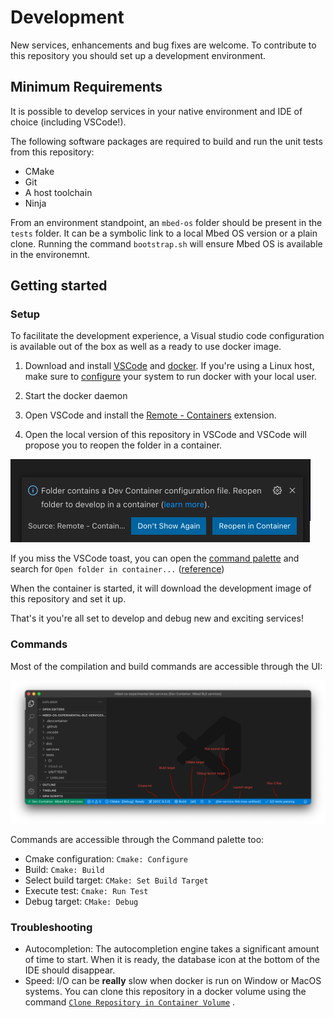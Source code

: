 # Development

New services, enhancements and bug fixes are welcome. To contribute to this 
repository you should set up a development environment. 

## Minimum Requirements 

It is possible to develop services in your native environment and IDE of
choice (including VSCode!). 

The following software packages are required to build and run the unit tests from this 
repository: 
- CMake
- Git
- A host toolchain 
- Ninja

From an environment standpoint, an `mbed-os` folder should be present in the 
`tests` folder. It can be a symbolic link to a local Mbed OS version or a plain 
clone. Running the command `bootstrap.sh` will ensure Mbed OS is available in the 
environemnt. 

## Getting started 

### Setup

To facilitate the development experience, a Visual studio code configuration is 
available out of the box as well as a ready to use docker image. 

1. Download and install [VSCode](https://code.visualstudio.com/)
and [docker](https://www.docker.com/products/docker-desktop). If you're using a
Linux host, make sure to [configure](https://docs.docker.com/engine/install/linux-postinstall/#manage-docker-as-a-non-root-user) 
your system to run docker with your local user. 

1. Start the docker daemon

1. Open VSCode and install the [Remote - Containers](https://marketplace.visualstudio.com/items?itemName=ms-vscode-remote.remote-containers) extension. 

1. Open the local version of this repository in VSCode and VSCode will propose you to 
reopen the folder in a container. 

![Open in container toast](./img/vscode-open-in-container.png)

If you miss the VSCode toast, you can open the 
[command palette](https://code.visualstudio.com/docs/getstarted/userinterface#_command-palette)
and search for `Open folder in container...` ([reference](https://code.visualstudio.com/docs/remote/containers#_quick-start-open-an-existing-folder-in-a-container))

When the container is started, it will download the development image of this 
repository and set it up.

That's it you're all set to develop and debug new and exciting services!

### Commands

Most of the compilation and build commands are accessible through the UI: 

![Cmake toolbar](./img/vscode-cmake-toolbar.png)

Commands are accessible through the Command palette too: 
- Cmake configuration: `Cmake: Configure`
- Build: `Cmake: Build`
- Select build target: `CMake: Set Build Target`
- Execute test: `Cmake: Run Test` 
- Debug target: `CMake: Debug`


### Troubleshooting

- Autocompletion: The autocompletion engine takes a significant amount of time to 
start. When it is ready, the database icon at the bottom of the IDE should disappear. 
- Speed: I/O can be **really** slow when docker is run on Window or MacOS systems. You can 
clone this repository in a docker volume using the command [`Clone Repository in Container Volume`](https://code.visualstudio.com/docs/remote/containers#_quick-start-open-a-git-repository-or-github-pr-in-an-isolated-container-volume) .

